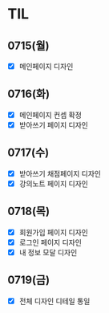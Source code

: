 # TIL

## 0715(월)

- [x] 메인페이지 디자인

## 0716(화)

- [x] 메인페이지 컨셉 확정
- [x] 받아쓰기 페이지 디자인

## 0717(수)

- [x] 받아쓰기 채점페이지 디자인
- [x] 강의노트 페이지 디자인

## 0718(목)

- [x] 회원가입 페이지 디자인
- [x] 로그인 페이지 디자인
- [x] 내 정보 모달 디자인

## 0719(금)

- [x] 전체 디자인 디테일 통일
